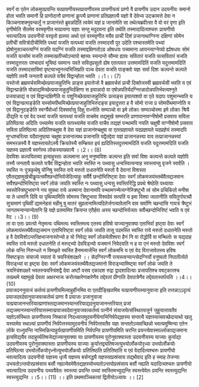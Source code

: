 

  
स्वर्गं वा एतेन लोकमुपप्रयन्ति यत्प्रायणीयस्तप्रायणीयस्य प्रायणीयत्वं प्राणो वै प्रायणीय उदान उदयनीयः समानो होता भवति समानौ हि प्राणोदानौ प्राणानां कॢप्त्यै प्राणानां प्रतिप्रज्ञात्यै यज्ञो वै देवेभ्य उदक्रामत्ते देवा न किञ्चनाशक्नुवन्कर्तुं न प्राजानंस्ते ब्रुवन्नदितिं त्वयेमं यज्ञं प्र जानामेति सा तथेत्यब्रवीत्सा वै वो वरं वृणा इति वृणीष्वेति सैतमेव वरमवृणीत मत्प्रायणा यज्ञाः सन्तु मदुदयना इति तथेति तस्मादादित्यश्चरुः प्रायणीयो भवत्यादित्य उदयनीयो वरवृतो ह्यस्या अथो एतं वरमवृणीत मयैव प्राचीं दिशं प्रजानाथाग्निना दक्षिणां सोमेन प्रतीचीं सवित्रोदीचीमिति पथ्यां यजति यत्पथ्यां यजति तस्मादसौ पुर उदेति पश्चास्तमेति पथ्यां ह्येषोनुसञ्चरत्यग्निं यजति यदग्निं यजति तस्माद्दक्षिणतोऽग्र ओषधयः पच्यमाना आयन्त्याग्नेय्यो ह्योषधयः सोमं यजति यत्सोमं यजति तस्मात्प्रतीच्योऽप्यापो बह्व्यः स्यन्दन्ते सौम्या ह्यापः सवितारं यजति यत्सवितारं यजति तस्मादुत्तरतः पश्चादयं भूयिष्ठं पवमानः पवते सवितृप्रसूतो ह्येष एतत्पवत उत्तमामदितिं यजति यदुत्तमामदितिं यजति तस्मादसाविमां वृष्ट्याभ्युनत्त्यभिजिघ्रति पञ्च देवता यजति पाङ्क्तो यज्ञः सर्वा दिशः कल्पन्ते कल्पते यज्ञोपि तस्यै जनतायै कल्पते यत्रैवं विद्वान्होता भवति ।।1।। (7)  
यस्तेजो ब्रह्मवर्चसमिच्छेत्प्रयाजाहुतिभिः प्राङ्स इयात्तेजो वै ब्रह्मवर्चसं प्राची दिक्तेजस्वी ब्रह्मवर्चसी भवति य एवं विद्वान्प्राङेति योन्नाद्यमिच्छेत्प्रयाजाहुतुभिर्दक्षिणा स इयान्नादो वा एषोन्नपतिर्यदग्निरन्नादोन्नपतिर्भवत्यश्नुते प्रजयान्नाद्यं य एवं विद्वान्दक्षिणैति यः पशूनिच्छेत्प्रयाजाहुतिभिः प्रत्यङ्स इयात्पशवो वा एते यदापः पशुमान्भवति य एवं विद्वान्प्रत्यङ्ङेति यस्सोमपीथमिच्छेत्प्रयाजाहुतिभिरुदङ्स इयादुत्तरा ह वै सोमो राजा प्र सोमपीथमाप्नोति य एवं विद्वानुदङ्ङेति स्वर्ग्यैवोर्ध्वा दिक्सर्वासु दिक्षु राध्नोति सम्यञ्चो वा इमे लोकाः सम्यञ्चोस्मा इमे लोकाः श्रियै दीद्यति य एवं वेद पथ्यां यजति यत्पथ्यां यजति वाचमेव तद्यमुखे सम्भरति प्राणापानावग्नीषोमौ प्रसवाय सविता प्रतिष्ठित्या अदितिः पथ्यामेव यजति यत्पथ्यामेव यजति वाचैव तद्यज्ञं पन्थामपि नयति चक्षुषी वाग्नीषोमौ प्रसवाय सविता प्रतिष्ठित्या अदितिश्चक्षुषा वै देवा यज्ञं प्राजानंश्चक्षुषा वा एतत्प्रज्ञायते यदप्रज्ञायते यदप्रज्ञेयं तस्मादपि मुग्धश्चरित्वा यदैवानुष्ठ्या चक्षुषा प्रजानात्यथ प्रजानाति यद्वैतद्देवा यज्ञं प्राजानन्नस्या वाव तत्प्राजानन्नस्यां समभरन्नस्यै वै यज्ञस्तायतेऽस्यै क्रियतेस्यै सम्भ्रियत इयं ह्यदितिस्तदुत्तमामदितिं यजति यदुत्तमामदितिं यजति यज्ञस्य प्रज्ञात्यै स्वर्गस्य लोकस्याख्यात्यै ।।2।। (8)  
देवविशः कल्पयितव्या इत्याहुस्ताः कल्पमाना अनु मनुष्यविशः कल्पन्त इति सर्वा विशः कल्पन्ते कल्पते यज्ञोपि तस्यै जनतायै कल्पते यत्रैवं विद्वान्होता भवति स्वस्ति नः पथ्यासु धन्वस्वित्यन्वाह स्वस्त्यप्सु वृजने स्वर्वति । स्वस्ति नः पुत्रकृथेषु योनिषु स्वस्ति राये मरुतो दधातनेति मरुतो वै देवानां विशस्ता एवैतद्यज्ञमुखेचीकॢपत्सर्वैश्छन्दोभिर्यजेदित्याहुः सर्वैर्वै छन्दोभिरिष्ट्वा देवाः स्वर्गं लोकमजयंस्तथैवैतद्यजमानः सर्वैश्छन्दोभिरिष्ट्वा स्वर्गं लोकं जयति स्वस्ति नः पथ्यासु धन्वसु स्वस्तिरिद्धि प्रपथे श्रेष्ठेति पथ्यायाः स्वस्तेस्त्रिष्टुभावग्ने नय सुपथा राये अस्माना देवानामपि पन्थामगन्मेत्यग्नेस्त्रिष्टुभौ त्वं सोम प्रचिकितो मनीषा या ते धामानि दिवि या पृथिव्यामिति सोमस्य त्रिष्टुभावा विश्वदेवं सत्पतिं य इमा विश्वा जातानीति सवितुर्गायत्र्यौ सुत्रामाणं पृथिवीं द्यामनेहसं महीमू षु मातरं सुव्रतानामित्यदितेर्जगत्यावेतानि वाव सर्वाणि च्छन्दांसि गायत्रं त्रैष्टुभं जागतमन्वन्यान्येतानि हि यज्ञे प्रतमामिव क्रियन्त एतैर्हवा अस्य च्छन्दोभिर्यजतः सर्वैच्छन्दोभिरिष्टं भवति य एवं वेद ।।3।। (9)  
ता वा एताः प्रवत्यो नेतृमत्यः पथिमत्यः स्वस्तिमत्य एतस्य हविषो याज्यानुवाक्या एताभिर्वा इष्ट्वा देवाः स्वर्गं लोकमायंस्तथैवैतद्यजमान एताभिरिष्ट्वा स्वर्गं लोकं जयति तासु पदमस्ति स्वस्ति राये मरुतो दधातनेति मरुतो ह वै देवविशोऽन्तरिक्षभाजनास्तेभ्यो ह यो निवेद्य स्वर्गं लोकमेतीश्वरा हैनं नि वा रोद्धोर्वि वा मन्थितोः स यद्यदाह स्वस्ति राये मरुतो दधातनेति तं मरुद्भ्यो देवविड्भ्यो यजमानं निवेदयति न ह वा एनं मरुतो देवविशः स्वर्गं लोकं यन्ति निरुन्धते न विमथ्नते स्वस्ति हैनमत्यर्जन्ति स्वर्गं लोकमभि य एवं वेद विराजावेतस्य हविषः स्विष्टकृतः संयाज्ये स्यातां ये त्रयस्त्रिंशदक्षरे ।। सेदग्निरग्नीँ रत्यस्त्वन्यान्त्सेदग्निर्यो वनुष्यतो निपातीत्येते विराड्भ्यां वा इष्ट्वा देवाः स्वर्गं लोकमजयंस्तथैवैतद्यजमानो विराड्भ्यामिष्ट्वा स्वर्गं लोकं जयति ते त्रयस्त्रिंशदक्षरे भवतस्त्रयस्त्रिंशद्वै देवा अष्टौ वसव एकादश रुद्रा द्वादशादित्याः प्रजापतिश्च वषट्कारश्च तत्प्रथमे यज्ञमुखे देवता अक्षरभाजः करोत्यक्षरेणाक्षरेणैव तद्देवतां प्रीणाति देवपात्रेणैव तद्देवतास्तर्पयति ।।4।। (10)  
प्रयाजदननुयाजं कर्तव्यं प्रायणीयमित्याहुर्हीनमिव वा एतदीङ्खितमिव यत्प्रायणीयस्यानुयाजा इति तत्तन्नाऽऽदृत्यं प्रयाजदवदेवानुयाजवत्कर्तव्यं प्राणा वै प्रयाजाः प्रजानुयाजा यत्प्रयाजानन्तरियात्प्राणांस्तद्यजमानस्यान्तरियाद्यदनुयाजानन्तरियात् प्रजां तद्यजमानस्यान्तरियात्तस्मात्प्रयाजवदेवानुयाजवत्कर्तव्यं पत्नीर्न संयाजयेत्संस्थितयजुर्न जुहुयात्तावतैव यज्ञोऽसंस्थितः प्रायणीयस्य निष्कासं निदध्यात्तमुदयनीयेनाभिनिर्वपेद्यज्ञस्य सन्तत्यै यज्ञस्याव्यवच्छेदायाथो खलु यस्यामेव स्थाल्यां प्रायणीयं निर्वपेत्तस्यामुदयनीयं निर्वपेत्तावतैव यज्ञः सन्ततोऽव्यवच्छिन्नो भवत्यमुष्मिन्वा एतेन लोके राध्नुवन्ति नास्मिन्नित्याहुर्यत्प्रायणीयमिति निर्वपन्ति प्रायणीयमिति चरन्ति प्रयन्त्येवास्माल्लोकाद्यजमाना इत्यविद्ययैव तदाहुर्व्यतिषजेद्याज्यानुवाक्या याः प्रायणीयस्य पुरोनुवाक्यास्ता उदयनीयस्य याज्याः कुर्याद्या उदयनीयस्य पुरोनुवाक्यास्ताः प्रायणीयस्य याज्याः कुर्यात्तद्व्यतिषजत्युभयोर्लोकयोरृध्या उभयोर्लोकयोः प्रतिष्ठित्या उभयोर्लोकयोरृध्नोत्युभयोर्लोकयोः प्रतितिष्ठति प्रतितिष्ठति य एवं वेदादित्यश्चरुः प्रायणीयो भवत्यादित्य उदयनीयो यज्ञस्य धृत्यै यज्ञस्य बर्सनद्ध्यै यज्ञस्याप्रस्रंसाय तद्यथैवाद इति ह स्माह तेजन्या उभयतोऽन्तयोरप्रस्रंसाय बर्सौ नह्यत्येवमेवैतद्यज्ञस्योभयतोऽन्तयोप्रस्रंसाय बर्सौ नह्यति यदादित्यश्चरुः प्रायणीयो भवत्यादित्य उदयनीयः पथ्ययैवेतः स्वस्त्या प्रयन्ति पथ्यां स्वस्तिमभ्युद्यन्ति स्वस्त्येवेतः प्रयन्ति स्वस्त्युद्यन्ति स्वस्त्युद्यन्ति ।।5।। (11) ।। इति प्रथमपञ्चिकायां द्वितीयोऽध्यायः ।। [2]  
